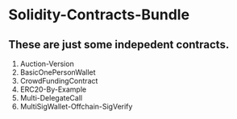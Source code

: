 # Solidity-Contracts-Bundle

## These are just some indepedent contracts. 
1. Auction-Version
2. BasicOnePersonWallet
3. CrowdFundingContract
4. ERC20-By-Example
5. Multi-DelegateCall
6. MultiSigWallet-Offchain-SigVerify


